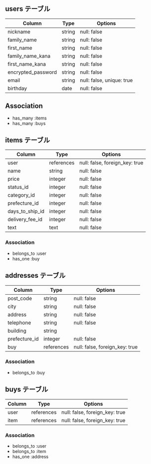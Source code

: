 ## users テーブル

| Column             | Type   | Options                   |
| ------------------ | ------ | ------------------------- |
| nickname           | string | null: false               |
| family_name        | string | null: false               |
| first_name         | string | null: false               |
| family_name_kana   | string | null: false               |
| first_name_kana    | string | null: false               |
| encrypted_password | string | null: false               |
| email              | string | null: false, unique: true |
| birthday           | date   | null: false               |

## Association
- has_many :items
- has_many :buys


## items テーブル

| Column          | Type       | Options                        |
| --------------- | ---------- | ------------------------------ |
| user            | references | null: false, foreign_key: true |
| name            | string     | null: false                    |
| price           | integer    | null: false                    |
| status_id       | integer    | null: false                    |
| category_id     | integer    | null: false                    |
| prefecture_id   | integer    | null: false                    |
| days_to_ship_id | integer    | null: false                    |
| delivery_fee_id | integer    | null: false                    |
| text            | text       | null: false                    |


### Association 
- belongs_to :user
- has_one :buy


## addresses テーブル

| Column        | Type       | Options                        |
| ------------- | ---------- | ------------------------------ |
| post_code     | string     | null: false                    |
| city          | string     | null: false                    |
| address       | string     | null: false                    |
| telephone     | string     | null: false                    |
| building      | string     |                                |
| prefecture_id | integer    | null: false                    |
| buy           | references | null: false, foreign_key: true |


### Association
- belongs_to :buy


## buys テーブル

| Column | Type       | Options                        |
| ------ | ---------- | ------------------------------ |
| user   | references | null: false, foreign_key: true |
| item   | references | null: false, foreign_key: true |

### Association
  - belongs_to :user
  - belongs_to :item
  - has_one :address